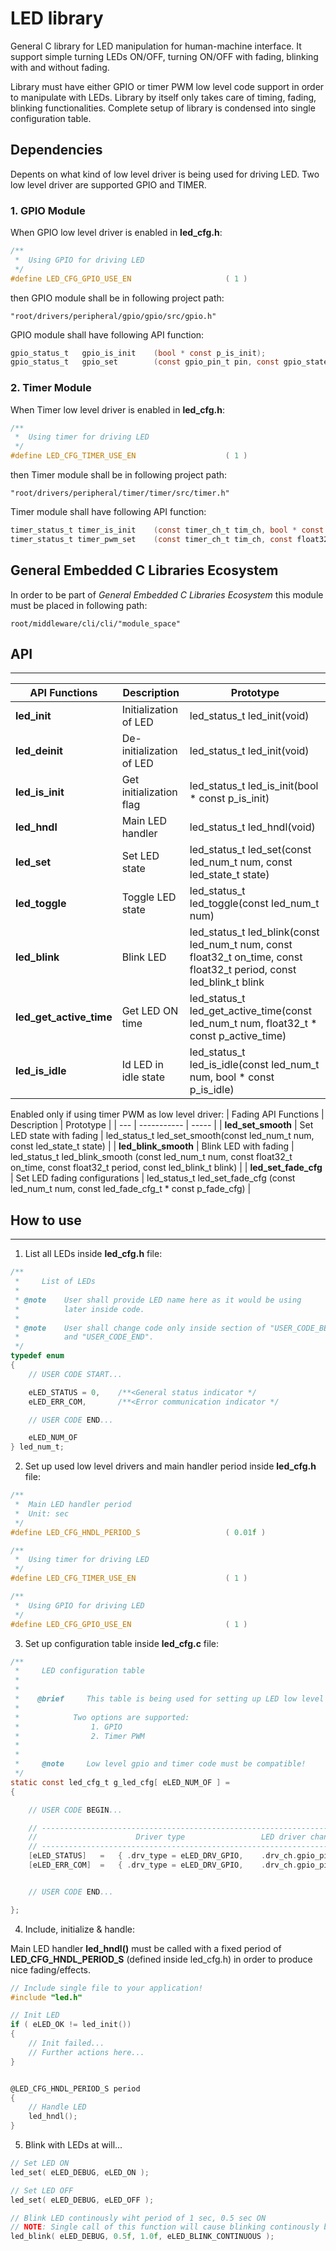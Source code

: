 # **LED library** 
General C library for LED manipulation for human-machine interface. It support simple turning LEDs ON/OFF, turning ON/OFF with fading, blinking with and without fading. 

Library must have either GPIO or timer PWM low level code support in order to manipulate with LEDs. Library by itself only takes care of timing, fading, blinking functionalities. Complete setup of library is condensed into single configuration table.

## **Dependencies**

Depents on what kind of low level driver is being used for driving LED. Two low level driver are supported GPIO and TIMER.

### **1. GPIO Module**
When GPIO low level driver is enabled in **led_cfg.h**:
```C
/**
 * 	Using GPIO for driving LED
 */
#define LED_CFG_GPIO_USE_EN						( 1 )
```

then GPIO module shall be in following project path:
```
"root/drivers/peripheral/gpio/gpio/src/gpio.h"
```

GPIO module shall have following API function:
```C
gpio_status_t   gpio_is_init	(bool * const p_is_init);
gpio_status_t   gpio_set   		(const gpio_pin_t pin, const gpio_state_t state);
```

### **2. Timer Module**
When Timer low level driver is enabled in **led_cfg.h**:
```C
/**
 * 	Using timer for driving LED
 */
#define LED_CFG_TIMER_USE_EN					( 1 )
```

then Timer module shall be in following project path:
```
"root/drivers/peripheral/timer/timer/src/timer.h"
```

Timer module shall have following API function:
```C
timer_status_t timer_is_init	(const timer_ch_t tim_ch, bool * const p_is_init);
timer_status_t timer_pwm_set  	(const timer_ch_t tim_ch, const float32_t duty);
```

## **General Embedded C Libraries Ecosystem**
In order to be part of *General Embedded C Libraries Ecosystem* this module must be placed in following path: 

```
root/middleware/cli/cli/"module_space"
```

 ## **API**
---
| API Functions | Description | Prototype |
| --- | ----------- | ----- |
| **led_init** 				| Initialization of LED 		| led_status_t led_init(void) |
| **led_deinit** 			| De-initialization of LED 		| led_status_t led_init(void) |
| **led_is_init** 			| Get initialization flag 		| led_status_t 	led_is_init(bool * const p_is_init) |
| **led_hndl** 				| Main LED handler 				| led_status_t led_hndl(void) |
| **led_set** 				| Set LED state 				| led_status_t led_set(const led_num_t num, const led_state_t state) |
| **led_toggle** 			| Toggle LED state 				| led_status_t led_toggle(const led_num_t num) |
| **led_blink** 			| Blink LED 					| led_status_t led_blink(const led_num_t num, const float32_t on_time, const float32_t period, const led_blink_t blink |
| **led_get_active_time** 	| Get LED ON time 				| led_status_t led_get_active_time(const led_num_t num, float32_t * const p_active_time) |
| **led_is_idle** 			| Id LED in idle state			| led_status_t led_is_idle(const led_num_t num, bool * const p_is_idle) |


Enabled only if using timer PWM as low level driver:
| Fading API Functions | Description | Prototype |
| --- | ----------- | ----- |
| **led_set_smooth** 	| Set LED state with fading 		| led_status_t led_set_smooth(const led_num_t num, const led_state_t state) |
| **led_blink_smooth** 	| Blink LED with fading 			| led_status_t led_blink_smooth (const led_num_t num, const float32_t on_time, const float32_t period, const led_blink_t blink) |
| **led_set_fade_cfg** 	| Set LED fading configurations 	| led_status_t led_set_fade_cfg	(const led_num_t num, const led_fade_cfg_t * const p_fade_cfg) |

## **How to use**
---

1. List all LEDs inside **led_cfg.h** file:
```C
/**
 *     List of LEDs
 *
 * @note    User shall provide LED name here as it would be using
 *          later inside code.
 *
 * @note    User shall change code only inside section of "USER_CODE_BEGIN"
 *          and "USER_CODE_END".
 */
typedef enum
{
    // USER CODE START...

    eLED_STATUS = 0,    /**<General status indicator */
    eLED_ERR_COM,       /**<Error communication indicator */

    // USER CODE END...

    eLED_NUM_OF
} led_num_t;
```

2. Set up used low level drivers and main handler period inside **led_cfg.h** file:
```C
/**
 * 	Main LED handler period
 * 	Unit: sec
 */
#define LED_CFG_HNDL_PERIOD_S					( 0.01f )

/**
 * 	Using timer for driving LED
 */
#define LED_CFG_TIMER_USE_EN					( 1 )

/**
 * 	Using GPIO for driving LED
 */
#define LED_CFG_GPIO_USE_EN						( 1 )
```

3. Set up configuration table inside **led_cfg.c** file:
```C
/**
 *     LED configuration table
 *
 *
 *    @brief     This table is being used for setting up LED low level drivers.
 *
 *            Two options are supported:
 *                1. GPIO
 *                2. Timer PWM
 *
 *
 *     @note     Low level gpio and timer code must be compatible!
 */
static const led_cfg_t g_led_cfg[ eLED_NUM_OF ] =
{

    // USER CODE BEGIN...

    // -------------------------------------------------------------------------------------------------------------------------------------------------------
    //                      Driver type                 LED driver channel                      Initial State               Polarity
    // -------------------------------------------------------------------------------------------------------------------------------------------------------
    [eLED_STATUS]   =   { .drv_type = eLED_DRV_GPIO,    .drv_ch.gpio_pin = eGPIO_LED_STATUS,        .initial_state = eLED_ON,   .polarity = eLED_POL_ACTIVE_HIGH    },
    [eLED_ERR_COM]  =   { .drv_type = eLED_DRV_GPIO,    .drv_ch.gpio_pin = eGPIO_LED_ERR_COM,       .initial_state = eLED_ON,   .polarity = eLED_POL_ACTIVE_HIGH    },


    // USER CODE END...

};
```
4. Include, initialize & handle:

Main LED handler **led_hndl()** must be called with a fixed period of **LED_CFG_HNDL_PERIOD_S** (defined inside led_cfg.h) in order to produce nice fading/effects. 

```C
// Include single file to your application!
#include "led.h"

// Init LED
if ( eLED_OK != led_init())
{
    // Init failed...
    // Further actions here...
}


@LED_CFG_HNDL_PERIOD_S period
{
    // Handle LED
    led_hndl();
}
```

5. Blink with LEDs at will...
```C
// Set LED ON
led_set( eLED_DEBUG, eLED_ON );

// Set LED OFF
led_set( eLED_DEBUG, eLED_OFF );

// Blink LED continously wiht period of 1 sec, 0.5 sec ON
// NOTE: Single call of this function will cause blinking continously by led_hndl()
led_blink( eLED_DEBUG, 0.5f, 1.0f, eLED_BLINK_CONTINUOUS );
```
